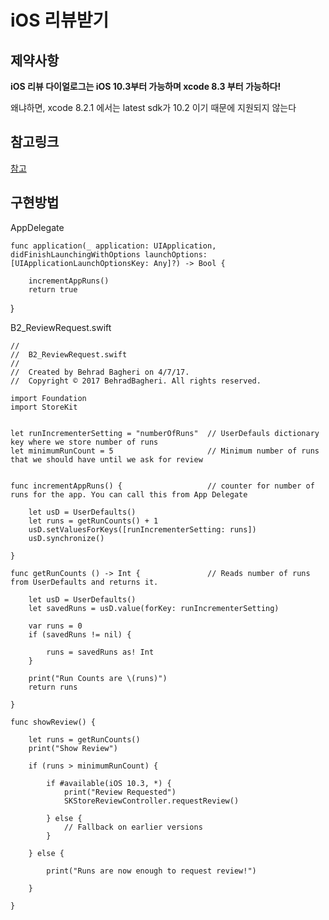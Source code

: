 # iOS 리뷰받기
## 제약사항
**iOS 리뷰 다이얼로그는 iOS 10.3부터 가능하며 xcode 8.3 부터 가능하다!**

왜냐하면, xcode 8.2.1 에서는 latest sdk가 10.2 이기 때문에 지원되지 않는다
## 참고링크
[참고](https://www.behradbagheri.com/boringb-tutorials/2017/4/a-proper-way-to-request-review-using-skstorereviewcontroller-in-ios-103-and-higher)
## 구현방법
AppDelegate

 	func application(_ application: UIApplication, didFinishLaunchingWithOptions launchOptions: [UIApplicationLaunchOptionsKey: Any]?) -> Bool {

        incrementAppRuns()
        return true
 }

B2_ReviewRequest.swift

	//
	//  B2_ReviewRequest.swift
	//
	//  Created by Behrad Bagheri on 4/7/17.
	//  Copyright © 2017 BehradBagheri. All rights reserved.
	
	import Foundation
	import StoreKit
	
	
	let runIncrementerSetting = "numberOfRuns"  // UserDefauls dictionary key where we store number of runs
	let minimumRunCount = 5                     // Minimum number of runs that we should have until we ask for review
	
	
	func incrementAppRuns() {                   // counter for number of runs for the app. You can call this from App Delegate
	    
	    let usD = UserDefaults()
	    let runs = getRunCounts() + 1
	    usD.setValuesForKeys([runIncrementerSetting: runs])
	    usD.synchronize()
	    
	}
	
	func getRunCounts () -> Int {               // Reads number of runs from UserDefaults and returns it.
	    
	    let usD = UserDefaults()
	    let savedRuns = usD.value(forKey: runIncrementerSetting)
	    
	    var runs = 0
	    if (savedRuns != nil) {
	        
	        runs = savedRuns as! Int
	    }
	    
	    print("Run Counts are \(runs)")
	    return runs
	    
	}
	
	func showReview() {
	    
	    let runs = getRunCounts()
	    print("Show Review")
	    
	    if (runs > minimumRunCount) {
	        
	        if #available(iOS 10.3, *) {
	            print("Review Requested")
	            SKStoreReviewController.requestReview()
	            
	        } else {
	            // Fallback on earlier versions
	        }
	        
	    } else {
	        
	        print("Runs are now enough to request review!")
	           
	    }
	    
	}